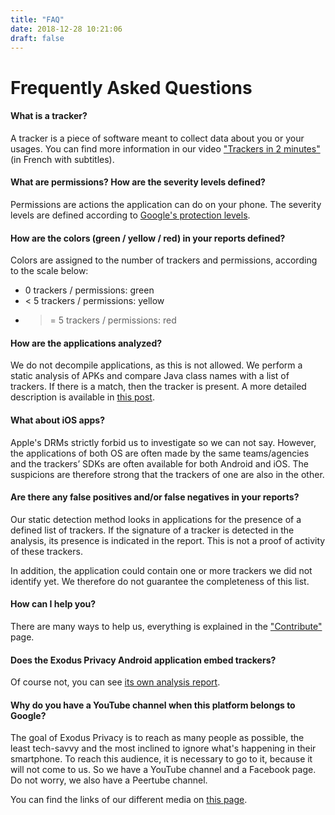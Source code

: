 ```yaml
---
title: "FAQ"
date: 2018-12-28 10:21:06
draft: false
---
```


# Frequently Asked Questions

#### **What is a tracker?**

A tracker is a piece of software meant to collect data about you or your usages. You can find more information in our video ["Trackers in 2 minutes"](https://www.youtube.com/watch?v=sv_xF2KIJZE) (in French with subtitles).

#### **What are permissions? How are the severity levels defined?**

Permissions are actions the application can do on your phone. The severity levels are defined according to [Google's protection levels](https://developer.android.com/guide/topics/permissions/overview).

#### **How are the colors (green / yellow / red) in your reports defined?**

Colors are assigned to the number of trackers and permissions, according to the scale below:

* 0 trackers / permissions: green
* < 5 trackers / permissions: yellow
* >= 5 trackers / permissions: red

#### **How are the applications analyzed?**

We do not decompile applications, as this is not allowed. We perform a static analysis of APKs and compare Java class names with a list of trackers. If there is a match, then the tracker is present. A more detailed description is available in [this post](/en/post/exodus_static_analysis/).

#### **What about iOS apps?**

Apple's DRMs strictly forbid us to investigate so we can not say. However, the applications of both OS are often made by the same teams/agencies and the trackers’ SDKs are often available for both Android and iOS. The suspicions are therefore strong that the trackers of one are also in the other.

#### **Are there any false positives and/or false negatives in your reports?**

Our static detection method looks in applications for the presence of a defined list of trackers. If the signature of a tracker is detected in the analysis, its presence is indicated in the report. This is not a proof of activity of these trackers.

In addition, the application could contain one or more trackers we did not identify yet. We therefore do not guarantee the completeness of this list.

#### **How can I help you?**

There are many ways to help us, everything is explained in the ["Contribute"](/en/page/contribute/) page.

#### **Does the Exodus Privacy Android application embed trackers?**

Of course not, you can see [its own analysis report](https://reports.exodus-privacy.eu.org/en/reports/search/org.eu.exodus_privacy.exodusprivacy/).

#### **Why do you have a YouTube channel when this platform belongs to Google?**

The goal of Exodus Privacy is to reach as many people as possible, the least tech-savvy and the most inclined to ignore what's happening in their smartphone. To reach this audience, it is necessary to go to it, because it will not come to us. So we have a YouTube channel and a Facebook page. Do not worry, we also have a Peertube channel.

You can find the links of our different media on [this page](/en/page/what/#videos).
